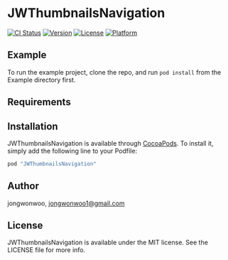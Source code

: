 # JWThumbnailsNavigation

[![CI Status](http://img.shields.io/travis/jongwonwoo/JWThumbnailsNavigation.svg?style=flat)](https://travis-ci.org/jongwonwoo/JWThumbnailsNavigation)
[![Version](https://img.shields.io/cocoapods/v/JWThumbnailsNavigation.svg?style=flat)](http://cocoapods.org/pods/JWThumbnailsNavigation)
[![License](https://img.shields.io/cocoapods/l/JWThumbnailsNavigation.svg?style=flat)](http://cocoapods.org/pods/JWThumbnailsNavigation)
[![Platform](https://img.shields.io/cocoapods/p/JWThumbnailsNavigation.svg?style=flat)](http://cocoapods.org/pods/JWThumbnailsNavigation)

## Example

To run the example project, clone the repo, and run `pod install` from the Example directory first.

## Requirements

## Installation

JWThumbnailsNavigation is available through [CocoaPods](http://cocoapods.org). To install
it, simply add the following line to your Podfile:

```ruby
pod "JWThumbnailsNavigation"
```

## Author

jongwonwoo, jongwonwoo1@gmail.com

## License

JWThumbnailsNavigation is available under the MIT license. See the LICENSE file for more info.

